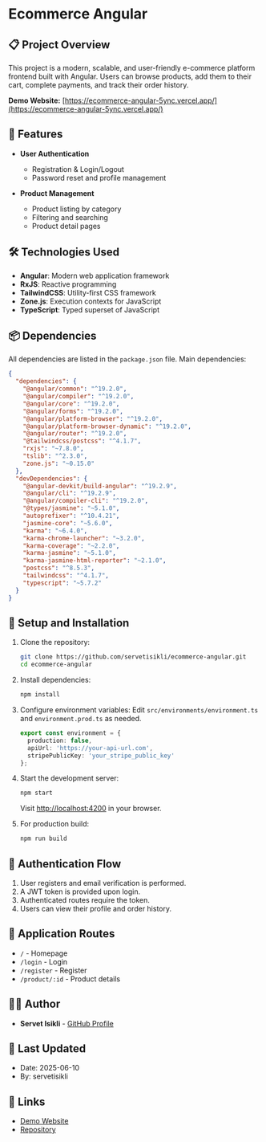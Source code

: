 # Ecommerce Angular

## 📋 Project Overview

This project is a modern, scalable, and user-friendly e-commerce platform frontend built with Angular. Users can browse products, add them to their cart, complete payments, and track their order history.

**Demo Website:** [https://ecommerce-angular-5ync.vercel.app/](https://ecommerce-angular-5ync.vercel.app/)

## 🚀 Features

- **User Authentication**
  - Registration & Login/Logout
  - Password reset and profile management

- **Product Management**
  - Product listing by category
  - Filtering and searching
  - Product detail pages

## 🛠️ Technologies Used

- **Angular**: Modern web application framework
- **RxJS**: Reactive programming
- **TailwindCSS**: Utility-first CSS framework
- **Zone.js**: Execution contexts for JavaScript
- **TypeScript**: Typed superset of JavaScript

## 📦 Dependencies

All dependencies are listed in the `package.json` file. Main dependencies:

```json
{
  "dependencies": {
    "@angular/common": "^19.2.0",
    "@angular/compiler": "^19.2.0",
    "@angular/core": "^19.2.0",
    "@angular/forms": "^19.2.0",
    "@angular/platform-browser": "^19.2.0",
    "@angular/platform-browser-dynamic": "^19.2.0",
    "@angular/router": "^19.2.0",
    "@tailwindcss/postcss": "^4.1.7",
    "rxjs": "~7.8.0",
    "tslib": "^2.3.0",
    "zone.js": "~0.15.0"
  },
  "devDependencies": {
    "@angular-devkit/build-angular": "^19.2.9",
    "@angular/cli": "^19.2.9",
    "@angular/compiler-cli": "^19.2.0",
    "@types/jasmine": "~5.1.0",
    "autoprefixer": "^10.4.21",
    "jasmine-core": "~5.6.0",
    "karma": "~6.4.0",
    "karma-chrome-launcher": "~3.2.0",
    "karma-coverage": "~2.2.0",
    "karma-jasmine": "~5.1.0",
    "karma-jasmine-html-reporter": "~2.1.0",
    "postcss": "^8.5.3",
    "tailwindcss": "^4.1.7",
    "typescript": "~5.7.2"
  }
}
```

## 🔧 Setup and Installation

1. Clone the repository:
   ```bash
   git clone https://github.com/servetisikli/ecommerce-angular.git
   cd ecommerce-angular
   ```

2. Install dependencies:
   ```bash
   npm install
   ```

3. Configure environment variables:
   Edit `src/environments/environment.ts` and `environment.prod.ts` as needed.
   ```ts
   export const environment = {
     production: false,
     apiUrl: 'https://your-api-url.com',
     stripePublicKey: 'your_stripe_public_key'
   };
   ```

4. Start the development server:
   ```bash
   npm start
   ```
   Visit [http://localhost:4200](http://localhost:4200) in your browser.

5. For production build:
   ```bash
   npm run build
   ```

## 🔐 Authentication Flow

1. User registers and email verification is performed.
2. A JWT token is provided upon login.
3. Authenticated routes require the token.
4. Users can view their profile and order history.

## 📱 Application Routes

- `/` - Homepage
- `/login` - Login
- `/register` - Register
- `/product/:id` - Product details

## 👨‍💻 Author

- **Servet Isikli** - [GitHub Profile](https://github.com/servetisikli)

## 📅 Last Updated

- Date: 2025-06-10
- By: servetisikli

## 🔗 Links

- [Demo Website](https://ecommerce-angular-5ync.vercel.app/)
- [Repository](https://github.com/servetisikli/ecommerce-angular)
